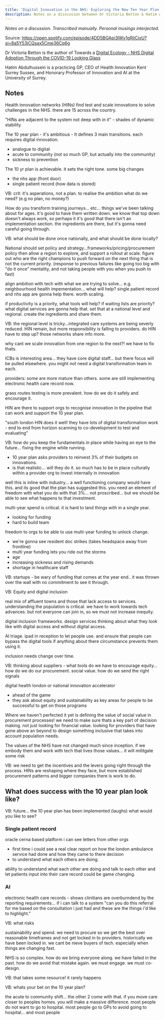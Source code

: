 ```yaml
---
title: 'Digital Innovation in the NHS: Exploring the New Ten Year Plan with Hatim Abdulhussein'
description: Notes on a disscusion between Dr Victoria Betton & Hatim Abdulhussein
---
```


_Notes on a discussion. Transcribed manually. Personal musings interjected._

Source: https://open.spotify.com/episode/4DD5BGApi3lWy1gRIiCjxU?si=8a5Y53iCQsax5Cme36Cq6g

Dr Victoria Betton is the author of Towards a [Digital Ecology - NHS Digital Adoption Through the COVID-19 Looking Glass](https://www.google.co.uk/books/edition/Towards_a_Digital_Ecology/sQtZEAAAQBAJ?hl=en)

Hatim Abdulhussein is a practicing GP, CEO of Health Innovation Kent Surrey Sussex, and Honorary Professor of Innovation and AI at the University of Surrey.

## Notes

Health innovation networks (HINs) find test and scale innovations to solve challenges in the NHS. there are 15 across the country.

"HINs are adjacent to the system not deep with in it" - shades of dynamic stability

The 10 year plan - it's ambitious - It defines 3 main transitions. each requires digital innovation.
- analogue to digital
- acute to community (not so much GP, but actually into the community)
- sickness to prevention

The 10 yr plan is achievable. it sets the right tone. some big changes
- the nhs app (front door)
- single patient record (how data is stored)

VB: crit: it's asperations, not a plan. to realise the ambition what do we need? (e.g no plan, no money?)

How do you transform training journeys... etc... things we've been talking about for ages. it's good to have them written down. we know that top down doesn't always work, so perhaps it it's good that there isn't an implementation section. the ingredients are there, but it's gonna need careful going through.

VB: what should be done once nationally, and what should be done locally?

National should set policy and strategy...frameworks/pricing/procurement policy then allow a region to explore, and support a rollout at scale. figure out who are the right champions to push forward on the next thing that is not the current priority. (response to previous failures like going too big with "do it once" mentality, and not taking people with you when you push to fast)

align ambition with tech with what we are trying to solve...
e.g. neighbourhood health impementation... what will help? single patient record and nhs app are gonna help there. worth scaling.

if productivity is a priority, what tools will help? if waiting lists are priority? what digital services are gonna help that. set that at a national level and regional. create the ingredients and share them.

VB: the regional level is tricky...integrated care systems are being severly reduced. HIN remain, but more responsibility is falling to providers. do HIN have to step up? those networks share info more.

why cant we scale innovation from one region to the next?! we have to fix thats.

ICBs is interesting area... they have core digital staff... but there focus will be pulled elsewhere. you might not need a digital transformation team in each.

providers: some are more mature than others. some are still implementing electronic health care record now.

grass routes testing is more prevalent. how do we do it safely and encourage it.

HIN are there to support orgs to recognise innovation in the pipeline that can work and support the 10 year plan.

"south london HIN does it well! they have lots of digital transformation work - end to end from horizon scanning to co-development to test and evaluating" 

VB: how do you keep the fundamentals in place while having an eye to the future... fixing the engine while running.
- 10 year plan asks providers to reinvest 3% of their budgets on innovations.
- is that realistic... will they do it. so much has to be in place culturally within a provider org to invest internally in innovation

well this is inline with industry... a well functioning company would have this. and its good that the plan has suggested this. you need an element of freedom with what you do with that 3%... not proscribed... but we should be able to see what happens to that investment.

multi-year spend is critical. it is hard to land things with in a single year.
- looking for funding
- hard to build team

freedom to orgs to be able to use multi-year funding to unlock change.
- we're gonna see resident doc strikes (takes headspace away from frontline)
- multi year funding lets you ride out the storms
- age
- increasing sickness and rising demands
- shortage in healthcare staff

VB: startups - be wary of funding that comes at the year end.. it was thrown over the wall with no commitment to see it through.

VB: Equity and digital inclusion

real mix of affluent towns and those that lack access to services. understanding the population is critical. we have to work towards tech advances. but not everyone can join in, so we must not increase inequity.

digital inclusion frameworks.
design services thinking about what they look like with digital access and without digital access.

AI triage. ipad in reception to let people use. and ensure that people can bypass the digital tools if anything about there circumstance prevents them using it.

inclusion needs change over time.

VB: thinking about suppliers - what tools do we have to encourage equity... how do we do our procurement. social value. how do we send the right signals

digital health london or national innovation accelerator
- ahead of the game
- they ask about equity and sustainability as key areas for people to be successful to get on those programs

Where we haven't perfected it yet is defining the value of social value in procurement processes! we need to make sure thats a key part of decision making. not just looking for financial value. looking for providers that have gone above an beyond to design something inclusive that takes into account population needs.

The values of the NHS have not changed much since inception. if we embody them and work with tech that lives those values... it will mititgate some risk

VB: we need to get the incentives and the levers going right through the process. HINs are reshaping where they face, but more established procurement patterns and bigger companies there is work to do.

## What does success with the 10 year plan look like?

VB: future... the 10 year plan has been implemented (laughs) what would you like to see?

### Single patient record
oracle cerna based platform i can see letters from other orgs
- first time i could see a real clear report on how the london ambulance service had done and how they came to there decision
- to understand what each others are doing.

ability to understand what each other are doing and talk to each other and let patients input into their care record could be game changing.

### AI

electronic health care records - shows clinitians are overburndend by the reporting requirements... if i can talk to a system "can you do this referral for me based on the consultation i just had and these are the things i'd like to highlight."

VB: what risks

sustainability and spend. we need to procure so we get the best over reasonable timeframes and not get locked in to providers. historically we have been locked in. we cant be nieve buyers of tech. especially when things are changing fast.

NHS is so complex. how do we bring everyone along. we have failed in the past. how do we avoid that mistake again. we must engage. we must co-design.

VB: that takes some resource! it rarely happens

VB: whats your bet on the 10 year plan?

the acute to community shift... the other 2 come with that. if you move care closer to peoples homes. you will make a massive difference. most people do not want to go to hospital. most people go to GPs to avoid going to hospital... and most people